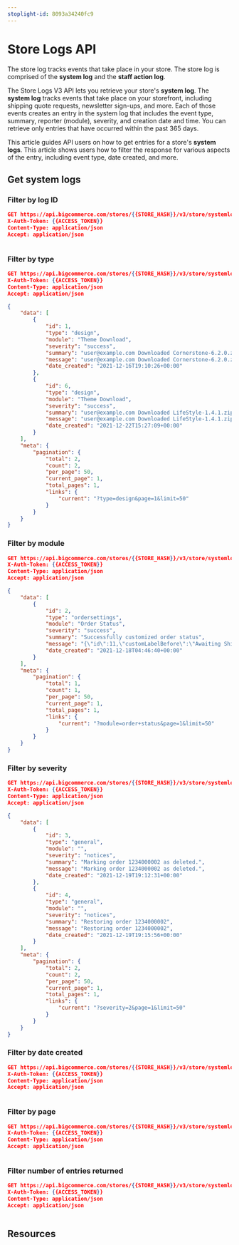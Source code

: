 ```yaml
---
stoplight-id: 8093a34240fc9
---
```


# Store Logs API

The store log tracks events that take place in your store. The store log is comprised of the **system log** and the **staff action log**. 

The Store Logs V3 API lets you retrieve your store's **system log**. The **system log** tracks events that take place on your storefront, including shipping quote requests, newsletter sign-ups, and more. Each of those events creates an entry in the system log that includes the event type, summary, reporter (module), severity, and creation date and time. You can retrieve only entries that have occurred within the past 365 days. 

This article guides API users on how to get entries for a store's **system logs**. This article shows users how to filter the response for various aspects of the entry, including event type, date created, and more. 


## Get system logs

### Filter by log ID

<!--
type: tab
title: Request
-->

```json title="Example GET request with X-Auth-Token header" lineNumbers
GET https://api.bigcommerce.com/stores/{{STORE_HASH}}/v3/store/systemlogs
X-Auth-Token: {{ACCESS_TOKEN}}
Content-Type: application/json
Accept: application/json
```

<!--
type: tab
title: Response
-->

```json title="Example GET response" lineNumbers
```

<!-- type: tab-end -->


### Filter by type 

<!--
type: tab
title: Request
-->

```json title="Example GET request with X-Auth-Token header" lineNumbers
GET https://api.bigcommerce.com/stores/{{STORE_HASH}}/v3/store/systemlogs?type=design
X-Auth-Token: {{ACCESS_TOKEN}}
Content-Type: application/json
Accept: application/json
```

<!--
type: tab
title: Response
-->

```json title="Example GET response" lineNumbers
{
    "data": [
        {
            "id": 1,
            "type": "design",
            "module": "Theme Download",
            "severity": "success",
            "summary": "user@example.com Downloaded Cornerstone-6.2.0.zip, 2zs05d70-3fb3-113m-43t0-179242c3acd9",
            "message": "user@example.com Downloaded Cornerstone-6.2.0.zip, 2zs05d70-3fb3-113m-43t0-179242c3acd9",
            "date_created": "2021-12-16T19:10:26+00:00"
        },
        {
            "id": 6,
            "type": "design",
            "module": "Theme Download",
            "severity": "success",
            "summary": "user@example.com Downloaded LifeStyle-1.4.1.zip, 8e2a49c1-f85d-3149-ghce-5e2ba6d55p34",
            "message": "user@example.com Downloaded LifeStyle-1.4.1.zip, 8e2a49c1-f85d-3149-ghce-5e2ba6d55p34",
            "date_created": "2021-12-22T15:27:09+00:00"
        }
    ],
    "meta": {
        "pagination": {
            "total": 2,
            "count": 2,
            "per_page": 50,
            "current_page": 1,
            "total_pages": 1,
            "links": {
                "current": "?type=design&page=1&limit=50"
            }
        }
    }
}
```

<!-- type: tab-end -->


### Filter by module 

<!--
type: tab
title: Request
-->

```json title="Example GET request with X-Auth-Token header" lineNumbers
GET https://api.bigcommerce.com/stores/{{STORE_HASH}}/v3/store/systemlogs?module=order status
X-Auth-Token: {{ACCESS_TOKEN}}
Content-Type: application/json
Accept: application/json
```

<!--
type: tab
title: Response
-->

```json title="Example GET response" lineNumbers
{
    "data": [
        {
            "id": 2,
            "type": "ordersettings",
            "module": "Order Status",
            "severity": "success",
            "summary": "Successfully customized order status",
            "message": "{\"id\":11,\"customLabelBefore\":\"Awaiting Shipment\",\"customLabelAfter\":\"Package ready to be picked up by Fed Ex\",\"userId\":4,\"userUid\":3172923,\"userEmail\":\"user@example.com\",\"userRole\":\"admin\"}",
            "date_created": "2021-12-18T04:46:40+00:00"
        }
    ],
    "meta": {
        "pagination": {
            "total": 1,
            "count": 1,
            "per_page": 50,
            "current_page": 1,
            "total_pages": 1,
            "links": {
                "current": "?module=order+status&page=1&limit=50"
            }
        }
    }
}
```

<!-- type: tab-end -->


### Filter by severity 

<!--
type: tab
title: Request
-->

```json title="Example GET request with X-Auth-Token header" lineNumbers
GET https://api.bigcommerce.com/stores/{{STORE_HASH}}/v3/store/systemlogs?severity=2
X-Auth-Token: {{ACCESS_TOKEN}}
Content-Type: application/json
Accept: application/json
```

<!--
type: tab
title: Response
-->

```json title="Example GET response" lineNumbers
{
    "data": [
        {
            "id": 3,
            "type": "general",
            "module": "",
            "severity": "notices",
            "summary": "Marking order 1234000002 as deleted.",
            "message": "Marking order 1234000002 as deleted.",
            "date_created": "2021-12-19T19:12:31+00:00"
        },
        {
            "id": 4,
            "type": "general",
            "module": "",
            "severity": "notices",
            "summary": "Restoring order 1234000002",
            "message": "Restoring order 1234000002",
            "date_created": "2021-12-19T19:15:56+00:00"
        }
    ],
    "meta": {
        "pagination": {
            "total": 2,
            "count": 2,
            "per_page": 50,
            "current_page": 1,
            "total_pages": 1,
            "links": {
                "current": "?severity=2&page=1&limit=50"
            }
        }
    }
}
```

<!-- type: tab-end -->


### Filter by date created 

<!--
type: tab
title: Request
-->

```json title="Example GET request with X-Auth-Token header" lineNumbers
GET https://api.bigcommerce.com/stores/{{STORE_HASH}}/v3/store/systemlogs
X-Auth-Token: {{ACCESS_TOKEN}}
Content-Type: application/json
Accept: application/json
```

<!--
type: tab
title: Response
-->

```json title="Example GET response" lineNumbers
```

<!-- type: tab-end -->


### Filter by page

<!--
type: tab
title: Request
-->

```json title="Example GET request with X-Auth-Token header" lineNumbers
GET https://api.bigcommerce.com/stores/{{STORE_HASH}}/v3/store/systemlogs
X-Auth-Token: {{ACCESS_TOKEN}}
Content-Type: application/json
Accept: application/json
```

<!--
type: tab
title: Response
-->

```json title="Example GET response" lineNumbers
```

<!-- type: tab-end -->



### Filter number of entries returned   

<!--
type: tab
title: Request
-->

```json title="Example GET request with X-Auth-Token header" lineNumbers
GET https://api.bigcommerce.com/stores/{{STORE_HASH}}/v3/store/systemlogs
X-Auth-Token: {{ACCESS_TOKEN}}
Content-Type: application/json
Accept: application/json
```

<!--
type: tab
title: Response
-->

```json title="Example GET response" lineNumbers
```

<!-- type: tab-end -->


## Resources